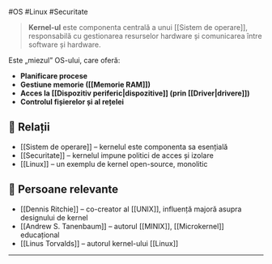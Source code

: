 #OS #Linux #Securitate
> **Kernel-ul** este componenta centrală a unui [[Sistem de operare]], responsabilă cu gestionarea resurselor hardware și comunicarea între software și hardware.

Este „miezul” OS-ului, care oferă:
- **Planificare procese**  
- **Gestiune memorie ([[Memorie RAM]])**  
- **Acces la [[Dispozitiv periferic|dispozitive]] (prin [[Driver|drivere]])**  
- **Controlul fișierelor și al rețelei**

## 🔐 Relații

- [[Sistem de operare]] – kernelul este componenta sa esențială
- [[Securitate]] – kernelul impune politici de acces și izolare
- [[Linux]] – un exemplu de kernel open-source, monolitic
## 👤 Persoane relevante

- [[Dennis Ritchie]] – co-creator al [[UNIX]], influență majoră asupra designului de kernel
- [[Andrew S. Tanenbaum]] – autorul [[MINIX]], [[Microkernel]] educațional
- [[Linus Torvalds]] – autorul kernel-ului [[Linux]]
---